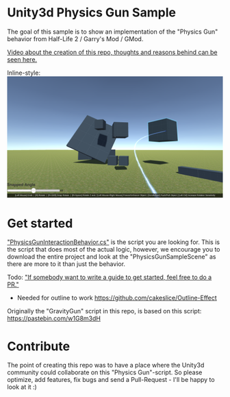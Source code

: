# Unity3d Physics Gun Sample
The goal of this sample is to show an implementation of the "Physics Gun" behavior from Half-Life 2 / Garry's Mod / GMod.

[Video about the creation of this repo, thoughts and reasons behind can be seen here.](https://www.youtube.com/watch?v=HnnhU2hlHkg)

Inline-style: 
![alt text](Screenshots/Screenshot_1.png "Physics Gun Sample Screenshot")

# Get started
["PhysicsGunInteractionBehavior.cs"](Unity3d-PhysicsGun/Assets/_PhysicsGunAssets/Scripts/PhysicsGunInteractionBehavior.cs) is the script you are looking for.
This is the script that does most of the actual logic, however, we encourage you to download the entire project and look at the "PhysicsGunSampleScene" as there are more to it than just the behavior. 

Todo: ["If somebody want to write a guide to get started, feel free to do a PR."](https://github.com/Laumania/Unity3d-PhysicsGun/issues/8)
- Needed for outline to work https://github.com/cakeslice/Outline-Effect

Originally the "GravityGun" script in this repo, is based on this script: https://pastebin.com/w1G8m3dH

# Contribute
The point of creating this repo was to have a place where the Unity3d community could collaborate on this "Physics Gun"-script.
So please optimize, add features, fix bugs and send a Pull-Request - I'll be happy to look at it :)
